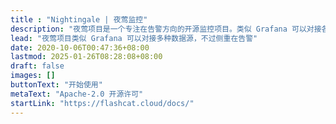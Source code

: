 ```yaml
---
title : "Nightingale | 夜莺监控"
description: "夜莺项目是一个专注在告警方向的开源监控项目。类似 Grafana 可以对接各类数据源，夜莺当前可以对接 Prometheus、VictoriaMetrics、Elasticsearch、Loki 等数据源。当然，Grafana 侧重点是可视化，夜莺的侧重点是告警。"
lead: "夜莺项目类似 Grafana 可以对接多种数据源，不过侧重在告警"
date: 2020-10-06T00:47:36+08:00
lastmod: 2025-01-26T08:28:08+08:00
draft: false
images: []
buttonText: "开始使用"
metaText: "Apache-2.0 开源许可"
startLink: "https://flashcat.cloud/docs/"
---
```


